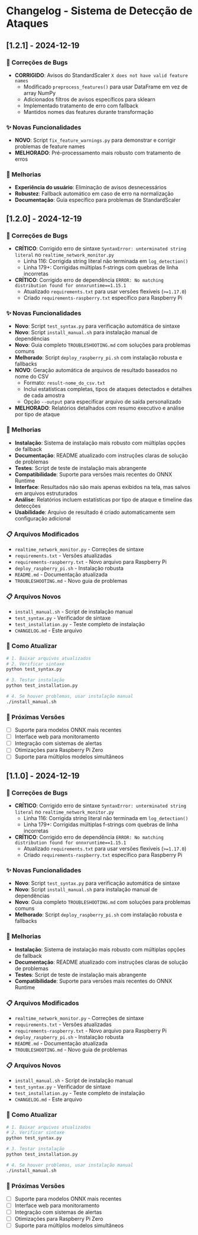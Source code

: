 # Changelog - Sistema de Detecção de Ataques

## [1.2.1] - 2024-12-19

### 🐛 Correções de Bugs
- **CORRIGIDO**: Avisos do StandardScaler `X does not have valid feature names`
  - Modificado `preprocess_features()` para usar DataFrame em vez de array NumPy
  - Adicionados filtros de avisos específicos para sklearn
  - Implementado tratamento de erro com fallback
  - Mantidos nomes das features durante transformação

### ✨ Novas Funcionalidades
- **NOVO**: Script `fix_feature_warnings.py` para demonstrar e corrigir problemas de feature names
- **MELHORADO**: Pré-processamento mais robusto com tratamento de erros

### 🔧 Melhorias
- **Experiência do usuário**: Eliminação de avisos desnecessários
- **Robustez**: Fallback automático em caso de erro na normalização
- **Documentação**: Guia específico para problemas de StandardScaler

## [1.2.0] - 2024-12-19

### 🐛 Correções de Bugs
- **CRÍTICO**: Corrigido erro de sintaxe `SyntaxError: unterminated string literal` no `realtime_network_monitor.py`
  - Linha 116: Corrigida string literal não terminada em `log_detection()`
  - Linha 179+: Corrigidas múltiplas f-strings com quebras de linha incorretas
- **CRÍTICO**: Corrigido erro de dependência `ERROR: No matching distribution found for onnxruntime==1.15.1`
  - Atualizado `requirements.txt` para usar versões flexíveis (`>=1.17.0`)
  - Criado `requirements-raspberry.txt` específico para Raspberry Pi

### ✨ Novas Funcionalidades
- **Novo**: Script `test_syntax.py` para verificação automática de sintaxe
- **Novo**: Script `install_manual.sh` para instalação manual de dependências
- **Novo**: Guia completo `TROUBLESHOOTING.md` com soluções para problemas comuns
- **Melhorado**: Script `deploy_raspberry_pi.sh` com instalação robusta e fallbacks
- **NOVO**: Geração automática de arquivos de resultado baseados no nome do CSV
  - Formato: `result-nome_do_csv.txt`
  - Inclui estatísticas completas, tipos de ataques detectados e detalhes de cada amostra
  - Opção `--output` para especificar arquivo de saída personalizado
- **MELHORADO**: Relatórios detalhados com resumo executivo e análise por tipo de ataque

### 🔧 Melhorias
- **Instalação**: Sistema de instalação mais robusto com múltiplas opções de fallback
- **Documentação**: README atualizado com instruções claras de solução de problemas
- **Testes**: Script de teste de instalação mais abrangente
- **Compatibilidade**: Suporte para versões mais recentes do ONNX Runtime
- **Interface**: Resultados não são mais apenas exibidos na tela, mas salvos em arquivos estruturados
- **Análise**: Relatórios incluem estatísticas por tipo de ataque e timeline das detecções
- **Usabilidade**: Arquivo de resultado é criado automaticamente sem configuração adicional

### 📋 Arquivos Modificados
- `realtime_network_monitor.py` - Correções de sintaxe
- `requirements.txt` - Versões atualizadas
- `requirements-raspberry.txt` - Novo arquivo para Raspberry Pi
- `deploy_raspberry_pi.sh` - Instalação robusta
- `README.md` - Documentação atualizada
- `TROUBLESHOOTING.md` - Novo guia de problemas

### 📋 Arquivos Novos
- `install_manual.sh` - Script de instalação manual
- `test_syntax.py` - Verificador de sintaxe
- `test_installation.py` - Teste completo de instalação
- `CHANGELOG.md` - Este arquivo

### 🎯 Como Atualizar
```bash
# 1. Baixar arquivos atualizados
# 2. Verificar sintaxe
python test_syntax.py

# 3. Testar instalação
python test_installation.py

# 4. Se houver problemas, usar instalação manual
./install_manual.sh
```

### 🚀 Próximas Versões
- [ ] Suporte para modelos ONNX mais recentes
- [ ] Interface web para monitoramento
- [ ] Integração com sistemas de alertas
- [ ] Otimizações para Raspberry Pi Zero
- [ ] Suporte para múltiplos modelos simultâneos 

## [1.1.0] - 2024-12-19

### 🐛 Correções de Bugs
- **CRÍTICO**: Corrigido erro de sintaxe `SyntaxError: unterminated string literal` no `realtime_network_monitor.py`
  - Linha 116: Corrigida string literal não terminada em `log_detection()`
  - Linha 179+: Corrigidas múltiplas f-strings com quebras de linha incorretas
- **CRÍTICO**: Corrigido erro de dependência `ERROR: No matching distribution found for onnxruntime==1.15.1`
  - Atualizado `requirements.txt` para usar versões flexíveis (`>=1.17.0`)
  - Criado `requirements-raspberry.txt` específico para Raspberry Pi

### ✨ Novas Funcionalidades
- **Novo**: Script `test_syntax.py` para verificação automática de sintaxe
- **Novo**: Script `install_manual.sh` para instalação manual de dependências
- **Novo**: Guia completo `TROUBLESHOOTING.md` com soluções para problemas comuns
- **Melhorado**: Script `deploy_raspberry_pi.sh` com instalação robusta e fallbacks

### 🔧 Melhorias
- **Instalação**: Sistema de instalação mais robusto com múltiplas opções de fallback
- **Documentação**: README atualizado com instruções claras de solução de problemas
- **Testes**: Script de teste de instalação mais abrangente
- **Compatibilidade**: Suporte para versões mais recentes do ONNX Runtime

### 📋 Arquivos Modificados
- `realtime_network_monitor.py` - Correções de sintaxe
- `requirements.txt` - Versões atualizadas
- `requirements-raspberry.txt` - Novo arquivo para Raspberry Pi
- `deploy_raspberry_pi.sh` - Instalação robusta
- `README.md` - Documentação atualizada
- `TROUBLESHOOTING.md` - Novo guia de problemas

### 📋 Arquivos Novos
- `install_manual.sh` - Script de instalação manual
- `test_syntax.py` - Verificador de sintaxe
- `test_installation.py` - Teste completo de instalação
- `CHANGELOG.md` - Este arquivo

### 🎯 Como Atualizar
```bash
# 1. Baixar arquivos atualizados
# 2. Verificar sintaxe
python test_syntax.py

# 3. Testar instalação
python test_installation.py

# 4. Se houver problemas, usar instalação manual
./install_manual.sh
```

### 🚀 Próximas Versões
- [ ] Suporte para modelos ONNX mais recentes
- [ ] Interface web para monitoramento
- [ ] Integração com sistemas de alertas
- [ ] Otimizações para Raspberry Pi Zero
- [ ] Suporte para múltiplos modelos simultâneos 